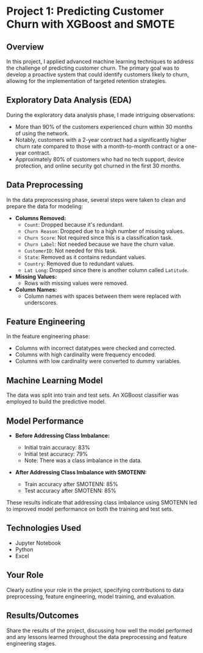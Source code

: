 # Project 1: Predicting Customer Churn with XGBoost and SMOTE

## Overview
In this project, I applied advanced machine learning techniques to address the challenge of predicting customer churn. The primary goal was to develop a proactive system that could identify customers likely to churn, allowing for the implementation of targeted retention strategies.

## Exploratory Data Analysis (EDA)
During the exploratory data analysis phase, I made intriguing observations:
- More than 90% of the customers experienced churn within 30 months of using the network.
- Notably, customers with a 2-year contract had a significantly higher churn rate compared to those with a month-to-month contract or a one-year contract.
- Approximately 80% of customers who had no tech support, device protection, and online security got churned in the first 30 months.

## Data Preprocessing
In the data preprocessing phase, several steps were taken to clean and prepare the data for modeling:
- **Columns Removed:**
  - `Count`: Dropped because it's redundant.
  - `Churn Reason`: Dropped due to a high number of missing values.
  - `Churn Score`: Not required since this is a classification task.
  - `Churn Label`: Not needed because we have the churn value.
  - `CustomerID`: Not needed for this task.
  - `State`: Removed as it contains redundant values.
  - `Country`: Removed due to redundant values.
  - `Lat Long`: Dropped since there is another column called `Latitude`.
- **Missing Values:**
  - Rows with missing values were removed.
- **Column Names:**
  - Column names with spaces between them were replaced with underscores.

## Feature Engineering
In the feature engineering phase:
- Columns with incorrect datatypes were checked and corrected.
- Columns with high cardinality were frequency encoded.
- Columns with low cardinality were converted to dummy variables.

## Machine Learning Model
The data was split into train and test sets. An XGBoost classifier was employed to build the predictive model.

## Model Performance
- **Before Addressing Class Imbalance:**
  - Initial train accuracy: 83%
  - Initial test accuracy: 79%
  - Note: There was a class imbalance in the data.

- **After Addressing Class Imbalance with SMOTENN:**
  - Train accuracy after SMOTENN: 85%
  - Test accuracy after SMOTENN: 85%

These results indicate that addressing class imbalance using SMOTENN led to improved model performance on both the training and test sets.

## Technologies Used
- Jupyter Notebook
- Python
- Excel

## Your Role
Clearly outline your role in the project, specifying contributions to data preprocessing, feature engineering, model training, and evaluation.

## Results/Outcomes
Share the results of the project, discussing how well the model performed and any lessons learned throughout the data preprocessing and feature engineering stages.
